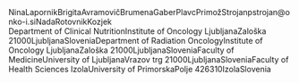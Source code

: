 <div contenteditable="false" xml-class="AuthorGroup" class="AuthorGroup" data-divisionid="f7b26492-c03c-497e-99f3-ffce65f2ea4f" data-level="5"><div contenteditable="false" class="contrib-group" data-divisionid="bca0ef59-a1b9-4c27-80f2-40df483542b2" data-level="6"><author id="Au1" affiliationids="Aff1" xml-class="Author" class="contrib" corresp="yes" orcid="http://orcid.org/" rid="Aff2"><authorname xml-class="AuthorName" class="string-name"><givenname xml-class="GivenName" class="given-name">Nina</givenname><familyname xml-class="FamilyName" class="surname">Lapornik</familyname></authorname></author><author id="Au2" affiliationids="Aff1" xml-class="Author" class="contrib" corresp="yes" orcid="http://orcid.org/" rid="Aff2"><authorname xml-class="AuthorName" class="string-name"><givenname xml-class="GivenName" class="given-name">Brigita</givenname><givenname xml-class="GivenName" class="given-name">Avramovič</givenname><familyname xml-class="FamilyName" class="surname">Brumena</familyname></authorname></author><author id="Au3" affiliationids="Aff2 Aff3" xml-class="Author" class="contrib"><authorname xml-class="AuthorName" class="string-name"><givenname xml-class="GivenName" class="given-name">Gaber</givenname><familyname xml-class="FamilyName" class="surname">Plavc</familyname></authorname></author><author orcid="http://orcid.org/0000-0002-0445-112X" id="Au4" affiliationids="Aff2 Aff3" correspondingaffiliationid="Aff2" xml-class="Author" class="contrib"><authorname xml-class="AuthorName" class="string-name"><givenname xml-class="GivenName" class="given-name">Primož</givenname><familyname xml-class="FamilyName" class="surname">Strojan</familyname></authorname><contact xml-class="Contact" class="contact"><email xml-class="Email" class="email">pstrojan@onko-i.si</email></contact></author><author id="Au5" affiliationids="Aff1 Aff3 Aff4" xml-class="Author" class="contrib"><authorname xml-class="AuthorName" class="string-name"><givenname xml-class="GivenName" class="given-name">Nada</givenname><givenname xml-class="GivenName" class="given-name">Rotovnik</givenname><familyname xml-class="FamilyName" class="surname">Kozjek</familyname></authorname></author></div><div contenteditable="false" class="affiliation-group" data-divisionid="7fcc9924-20b8-4436-b834-5c3c4fc4bcae" data-level="6"><affiliation id="Aff1" xml-class="Affiliation" class="Affiliation"><orgdivision xml-class="OrgDivision" class="OrgDivision">Department of Clinical Nutrition</orgdivision><orgname xml-class="OrgName" class="OrgName">Institute of Oncology Ljubljana</orgname><orgaddress><street xml-class="Street" class="Street">Zaloška 2</street><postcode xml-class="Postcode" class="Postcode">1000</postcode><city xml-class="City" class="City">Ljubljana</city><country code="SI" xml-class="Country" class="Country">Slovenia</country></orgaddress></affiliation><affiliation id="Aff2" xml-class="Affiliation" class="Affiliation"><orgdivision xml-class="OrgDivision" class="OrgDivision">Department of Radiation Oncology</orgdivision><orgname xml-class="OrgName" class="OrgName">Institute of Oncology Ljubljana</orgname><orgaddress><street xml-class="Street" class="Street">Zaloška 2</street><postcode xml-class="Postcode" class="Postcode">1000</postcode><city xml-class="City" class="City">Ljubljana</city><country code="SI" xml-class="Country" class="Country">Slovenia</country></orgaddress></affiliation><affiliation id="Aff3" xml-class="Affiliation" class="Affiliation"><orgdivision xml-class="OrgDivision" class="OrgDivision">Faculty of Medicine</orgdivision><orgname xml-class="OrgName" class="OrgName">University of Ljubljana</orgname><orgaddress><street xml-class="Street" class="Street">Vrazov trg 2</street><postcode xml-class="Postcode" class="Postcode">1000</postcode><city xml-class="City" class="City">Ljubljana</city><country code="SI" xml-class="Country" class="Country">Slovenia</country></orgaddress></affiliation><affiliation id="Aff4" xml-class="Affiliation" class="Affiliation"><orgdivision xml-class="OrgDivision" class="OrgDivision">Faculty of Health Sciences Izola</orgdivision><orgname xml-class="OrgName" class="OrgName">University of Primorska</orgname><orgaddress><street xml-class="Street" class="Street">Polje 42</street><postcode xml-class="Postcode" class="Postcode">6310</postcode><city xml-class="City" class="City">Izola</city><country code="SI" xml-class="Country" class="Country">Slovenia</country></orgaddress></affiliation></div ></div>
